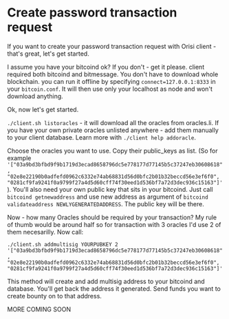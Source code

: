 # Create password transaction request

If you want to create your password transaction request with Orisi client - that's great, let's get started.

I assume you have your bitcoind ok? If you don't - get it please. client required both bitcoind and bitmessage. You don't have to download whole blockchain. you can run it offline by specifying ```connect=127.0.0.1:8333```  in your ```bitcoin.conf```. It will then use only your localhost as node and won't download anything.

Ok, now let's get started.

```./client.sh listoracles``` - it will download all the oracles from oracles.li. If you have your own private oracles unlisted anywhere - add them manually to your client database. Learn more with ```./client help addoracle```.

Choose the oracles you want to use. Copy their public_keys as list. (So for example ```'["03a9bd3bfbd9f9b1719d3ecad8658796dc5e778177d77145b5c37247eb30608618", "02e8e22190b0adfefd0962c6332e74ab68831d56d0bfc2b01b32beccd56e3ef6f0", "0281cf9fa9241f0a9799f27a4d5d60cff74f30eed1d536bf7a72d3dec936c15163"]'```). You'll also need your own public key that sits in your bitcoind. Just call ```bitcoind getnewaddress``` and use new address as argument of ```bitcoind validateaddress NEWLYGENERATEDADDRESS```. The public key will be there.

Now - how many Oracles should be required by your transaction? My rule of thumb would be around half so for transaction with 3 oracles I'd use 2 of them necesarilly. Now call:

```./client.sh addmultisig YOURPUBKEY 2 '["03a9bd3bfbd9f9b1719d3ecad8658796dc5e778177d77145b5c37247eb30608618", "02e8e22190b0adfefd0962c6332e74ab68831d56d0bfc2b01b32beccd56e3ef6f0", "0281cf9fa9241f0a9799f27a4d5d60cff74f30eed1d536bf7a72d3dec936c15163"]'```

This method will create and add multisig address to your bitcoind and database. You'll get back the address it generated. Send funds you want to create bounty on to that address.

MORE COMING SOON

